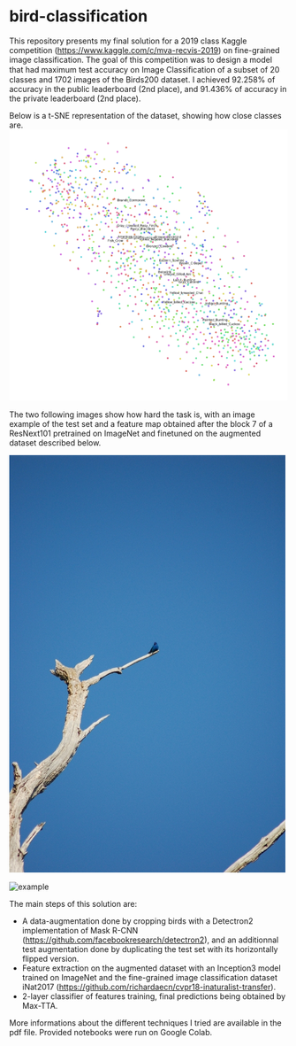 # bird-classification

This repository presents my final solution for a 2019 class Kaggle competition (https://www.kaggle.com/c/mva-recvis-2019) on fine-grained image classification. The goal of this competition was to design a model that had maximum test accuracy on Image Classiﬁcation of a subset of 20 classes and 1702 images of the Birds200 dataset. I achieved 92.258% of accuracy in the public leaderboard (2nd place), and 91.436% of accuracy in the private leaderboard (2nd place).

Below is a t-SNE representation of the dataset, showing how close classes are.
![t-SNE representation of the dataset](t-SNE.png)

The two following images show how hard the task is, with an image example of the test set and a feature map obtained after the block 7 of a ResNext101 pretrained on ImageNet and finetuned on the augmented dataset described below.

![example](example.jpg)

![example](heatmap_example.png)

The main steps of this solution are:
- A data-augmentation done by cropping birds with a Detectron2 implementation of Mask R-CNN (https://github.com/facebookresearch/detectron2), and an additionnal test augmentation done by duplicating the test set with its horizontally flipped version.
- Feature extraction on the augmented dataset with an Inception3 model trained on ImageNet and the fine-grained image classification dataset iNat2017 (https://github.com/richardaecn/cvpr18-inaturalist-transfer).
- 2-layer classifier of features training, final predictions being obtained by Max-TTA.

More informations about the different techniques I tried are available in the pdf file. Provided notebooks were run on Google Colab.
